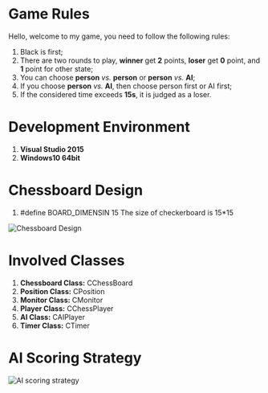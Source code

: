 # Game Rules

Hello, welcome to my game, you need to follow the following rules:

1. Black is first;
2. There are two rounds to play, **winner** get **2** points, **loser** get **0** point, and **1** point for other state;
3. You can choose **person** *vs.* **person** or **person** *vs.* **AI**;
4. If you choose  **person** *vs.* **AI**, then choose person first or AI first;
5. If the considered time exceeds **15s**, it is judged as a loser.

# Development Environment
1. **Visual Studio 2015**
2. **Windows10 64bit**

# Chessboard Design
1. #define BOARD_DIMENSIN 15
The size of checkerboard is 15*15

![Chessboard Design](https://img-blog.csdnimg.cn/2020072023171333.png)
# Involved Classes
1. **Chessboard Class:** CChessBoard
2. **Position Class:** CPosition
3. **Monitor Class:** CMonitor
4. **Player Class:** CChessPlayer
5. **AI Class:** CAIPlayer
6. **Timer Class:** CTimer

# AI Scoring Strategy
![AI scoring strategy](https://img-blog.csdnimg.cn/20200720232245396.png)

